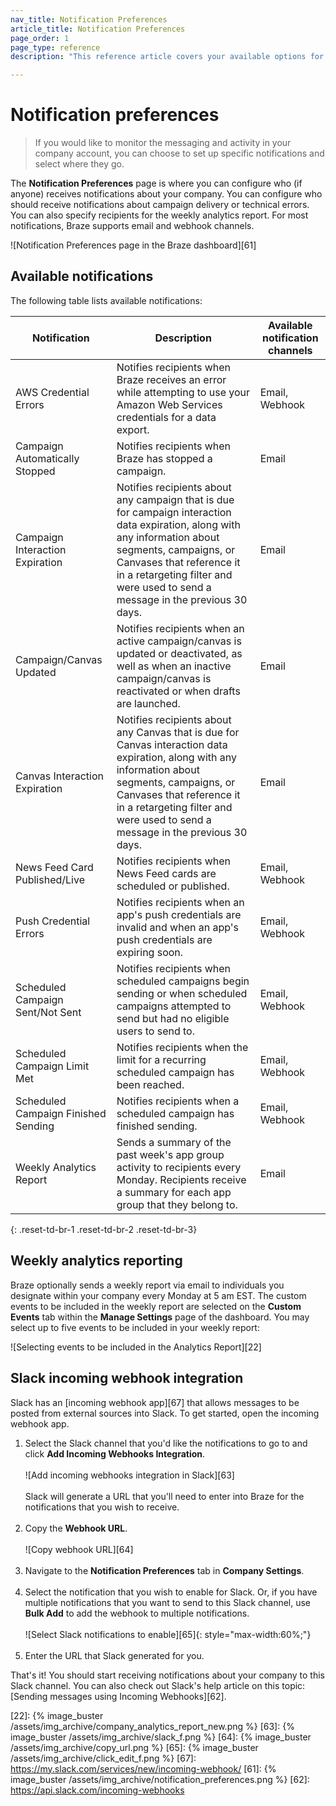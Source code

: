 ```yaml
---
nav_title: Notification Preferences
article_title: Notification Preferences
page_order: 1
page_type: reference
description: "This reference article covers your available options for monitoring messaging and activity in your company account."

---
```


# Notification preferences

> If you would like to monitor the messaging and activity in your company account, you can choose to set up specific notifications and select where they go.

The **Notification Preferences** page is where you can configure who (if anyone) receives notifications about your company. You can configure who should receive notifications about campaign delivery or technical errors. You can also specify recipients for the weekly analytics report. For most notifications, Braze supports email and webhook channels.

![Notification Preferences page in the Braze dashboard][61]

## Available notifications

The following table lists available notifications:

| Notification | Description | Available notification channels |
|--------------|-------------|-----------------|
| AWS Credential Errors | Notifies recipients when Braze receives an error while attempting to use your Amazon Web Services credentials for a data export. | Email, Webhook |
| Campaign Automatically Stopped | Notifies recipients when Braze has stopped a campaign. | Email |
| Campaign Interaction Expiration | Notifies recipients about any campaign that is due for campaign interaction data expiration, along with any information about segments, campaigns, or Canvases that reference it in a retargeting filter and were used to send a message in the previous 30 days. | Email |
| Campaign/Canvas Updated | Notifies recipients when an active campaign/canvas is updated or deactivated, as well as when an inactive campaign/canvas is reactivated or when drafts are launched. | Email |
| Canvas Interaction Expiration | Notifies recipients about any Canvas that is due for Canvas interaction data expiration, along with any information about segments, campaigns, or Canvases that reference it in a retargeting filter and were used to send a message in the previous 30 days. | Email |
| News Feed Card Published/Live | Notifies recipients when News Feed cards are scheduled or published. | Email, Webhook |
| Push Credential Errors | Notifies recipients when an app's push credentials are invalid and when an app's push credentials are expiring soon. | Email, Webhook |
| Scheduled Campaign Sent/Not Sent | Notifies recipients when scheduled campaigns begin sending or when scheduled campaigns attempted to send but had no eligible users to send to. | Email, Webhook |
| Scheduled Campaign Limit Met | Notifies recipients when the limit for a recurring scheduled campaign has been reached. | Email, Webhook |
| Scheduled Campaign Finished Sending | Notifies recipients when a scheduled campaign has finished sending. | Email, Webhook |
| Weekly Analytics Report | Sends a summary of the past week's app group activity to recipients every Monday. Recipients receive a summary for each app group that they belong to. | Email |
{: .reset-td-br-1 .reset-td-br-2 .reset-td-br-3}

## Weekly analytics reporting

Braze optionally sends a weekly report via email to individuals you designate within your company every Monday at 5 am EST. The custom events to be included in the weekly report are selected on the **Custom Events** tab within the **Manage Settings** page of the dashboard. You may select up to five events to be included in your weekly report:

![Selecting events to be included in the Analytics Report][22]

## Slack incoming webhook integration

Slack has an [incoming webhook app][67] that allows messages to be posted from external sources into Slack. To get started, open the incoming webhook app.

1. Select the Slack channel that you'd like the notifications to go to and click **Add Incoming Webhooks Integration**.<br><br>
    ![Add incoming webhooks integration in Slack][63]<br><br>
  Slack will generate a URL that you'll need to enter into Braze for the notifications that you wish to receive.<br><br>
2. Copy the **Webhook URL**.<br><br>
    ![Copy webhook URL][64]<br><br>
3. Navigate to the **Notification Preferences** tab in **Company Settings**.<br><br>
4. Select the notification that you wish to enable for Slack. Or, if you have multiple notifications that you want to send to this Slack channel, use **Bulk Add** to add the webhook to multiple notifications.<br><br>
    ![Select Slack notifications to enable][65]{: style="max-width:60%;"}<br><br>
5. Enter the URL that Slack generated for you.

That's it! You should start receiving notifications about your company to this Slack channel. You can also check out Slack's help article on this topic: [Sending messages using Incoming Webhooks][62].


[22]: {% image_buster /assets/img_archive/company_analytics_report_new.png %}
[63]: {% image_buster /assets/img_archive/slack_f.png %}
[64]: {% image_buster /assets/img_archive/copy_url.png %}
[65]: {% image_buster /assets/img_archive/click_edit_f.png %}
[67]: https://my.slack.com/services/new/incoming-webhook/
[61]: {% image_buster /assets/img_archive/notification_preferences.png %}
[62]: https://api.slack.com/incoming-webhooks